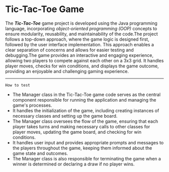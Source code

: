 # Tic-Tac-Toe Game
The ***Tic-Tac-Toe*** game project is developed using the Java programming language, incorporating *object-oriented programming (OOP)* 
concepts to ensure modularity, reusability, and maintainability of the code.The project follows a top-down approach, where the game logic is designed first, followed by the user interface implementation. This approach enables a clear separation of concerns and allows for easier testing and debugging.The game provides an interactive and engaging experience, allowing two players to compete against each other on a 3x3 grid. It handles player moves, checks for win conditions, and displays the game outcome, providing an enjoyable and challenging gaming experience.
___
```
How to test
```
* The Manager class in the Tic-Tac-Toe game code serves as the central component responsible for running the application and managing the game's processes.
* It handles the initialization of the game, including creating instances of necessary classes and setting up the game board.
* The Manager class oversees the flow of the game, ensuring that each player takes turns and making necessary calls to other classes for player moves, updating the game board, and checking for win conditions.
* It handles user input and provides appropriate prompts and messages to the players throughout the game, keeping them informed about the game state and outcomes.
* The Manager class is also responsible for terminating the game when a winner is determined or declaring a draw if no player wins.


